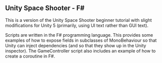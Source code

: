 ## Unity Space Shooter - F#

This is a version of the Unity Space Shooter beginner tutorial
with slight modifications for Unity 5 (primarily, using UI text
rather than GUI text).

Scripts are written in the F# programming language. This provides
some examples of how to expose fields in subclasses of MonoBehaviour
so that Unity can inject dependencies (and so that they show up
in the Unity inspector). The GameController script also includes
an example of how to create a coroutine in F#.
